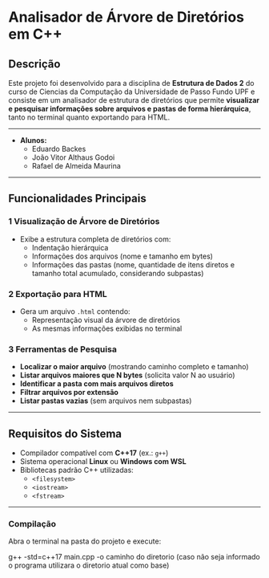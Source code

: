 # Analisador de Árvore de Diretórios em C++

## Descrição
Este projeto foi desenvolvido para a disciplina de **Estrutura de Dados 2**  do curso de Ciencias da Computação da Universidade de Passo Fundo UPF e consiste em um analisador de estrutura de diretórios que permite **visualizar e pesquisar informações sobre arquivos e pastas de forma hierárquica**, tanto no terminal quanto exportando para HTML.

---

- **Alunos:**  
  - Eduardo Backes
  - João Vitor Althaus Godoi    
  - Rafael de Almeida Maurina

---

## Funcionalidades Principais

### 1 Visualização de Árvore de Diretórios
- Exibe a estrutura completa de diretórios com:
  -  Indentação hierárquica
  -  Informações dos arquivos (nome e tamanho em bytes)
  -  Informações das pastas (nome, quantidade de itens diretos e tamanho total acumulado, considerando subpastas)

### 2 Exportação para HTML
- Gera um arquivo `.html` contendo:
  -  Representação visual da árvore de diretórios
  -  As mesmas informações exibidas no terminal

### 3 Ferramentas de Pesquisa
-  **Localizar o maior arquivo** (mostrando caminho completo e tamanho)  
-  **Listar arquivos maiores que N bytes** (solicita valor N ao usuário)  
-  **Identificar a pasta com mais arquivos diretos**  
-  **Filtrar arquivos por extensão**  
-  **Listar pastas vazias** (sem arquivos nem subpastas)  

---

## Requisitos do Sistema
- Compilador compatível com **C++17** (ex.: `g++`)
- Sistema operacional **Linux** ou **Windows com WSL**
- Bibliotecas padrão C++ utilizadas:
  - `<filesystem>`
  - `<iostream>`
  - `<fstream>`

---

### Compilação
Abra o terminal na pasta do projeto e execute:

g++ -std=c++17 main.cpp -o caminho do diretorio (caso não seja informado o programa utilizara o diretorio atual como base)
